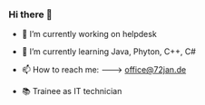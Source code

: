 ### Hi there 👋

- 🔭 I’m currently working on helpdesk
- 🌱 I’m currently learning Java, Phyton, C++, C#
- 📫 How to reach me: ---> office@72jan.de

- 📚 Trainee as IT technician
